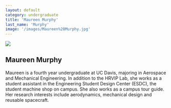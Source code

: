 ```yaml
---
layout: default
category: undergraduate
title: 'Maureen Murphy'
last_name: 'Murphy'
image: '/images/Maureen%20Murphy.jpg'
---
```


<img src="{{ page.image }}">

<h2 class="team-title">Maureen Murphy</h2>
<h4 class="team-position"></h4>
<p>Maureen is a fourth year undergraduate at UC Davis, majoring in Aerospace and Mechanical Engineering. In addition to the HRVIP Lab, she works as a student assistant in the Engineering Student Design Center (ESDC), the student machine shop on campus. She also works as a campus tour guide. Her research interests include aerodynamics, mechanical design and reusable spacecraft.</p>
<ul class="team-member-other-info"></ul>

